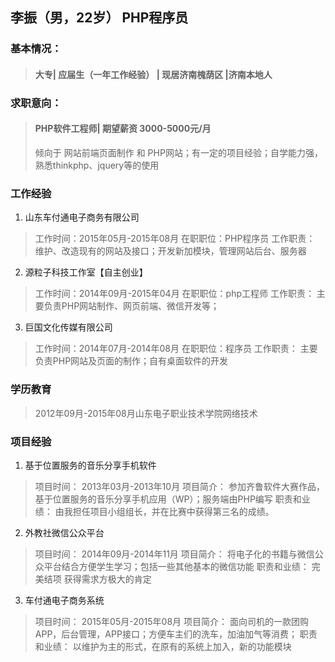 ## 李振（男，22岁） PHP程序员
### 基本情况：
  > #### 大专| 应届生（一年工作经验） | 现居济南槐荫区 |济南本地人

### 求职意向：

> #### PHP软件工程师| 期望薪资  3000-5000元/月
> 倾向于 网站前端页面制作 和 PHP网站；有一定的项目经验；自学能力强，熟悉thinkphp、jquery等的使用

### 工作经验

1. 山东车付通电子商务有限公司

  > 工作时间：2015年05月-2015年08月 在职职位：PHP程序员
  > 工作职责： 维护、改造现有的网站及接口；开发新加模块，管理网站后台、服务器

2. 源粒子科技工作室【自主创业】

  > 工作时间：2014年09月-2015年04月 在职职位：php工程师
  > 工作职责： 主要负责PHP网站制作、网页前端、微信开发等；

3. 巨国文化传媒有限公司

  > 工作时间：2014年07月-2014年08月 在职职位：程序员
  > 工作职责： 主要负责PHP网站及页面的制作；自有桌面软件的开发

### 学历教育

  > 2012年09月-2015年08月山东电子职业技术学院网络技术

### 项目经验

1. 基于位置服务的音乐分享手机软件

  > 项目时间： 2013年03月-2013年10月
  > 项目简介： 参加齐鲁软件大赛作品，基于位置服务的音乐分享手机应用（WP）；服务端由PHP编写
  > 职责和业绩： 由我担任项目小组组长，并在比赛中获得第三名的成绩。

2. 外教社微信公众平台

  > 项目时间： 2014年09月-2014年11月
  > 项目简介： 将电子化的书籍与微信公众平台结合方便学生学习；包括一些其他基本的微信功能
  > 职责和业绩： 完美结项 获得需求方极大的肯定

3. 车付通电子商务系统

  > 项目时间： 2015年05月-2015年08月
  > 项目简介： 面向司机的一款团购APP，后台管理，APP接口；方便车主们的洗车，加油加气等消费；
  > 职责和业绩： 以维护为主的形式，在原有的系统上加入，新的功能模块